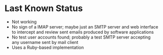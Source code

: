 # Last Known Status

- Not working
- No sign of a IMAP server; maybe just an SMTP server and web interface to 
  intercept and review sent emails produced by software applications
- No test user accounts found; probably a test SMTP server accepting any 
  username sent by mail client
- Uses a Ruby-based implementation

